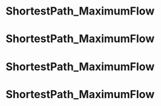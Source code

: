 # ShortestPath_MaximumFlow
# ShortestPath_MaximumFlow
# ShortestPath_MaximumFlow
# ShortestPath_MaximumFlow
